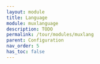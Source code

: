```yaml
---
layout: module
title: Language
module: muxlanguage
description: TODO
permalink: /tour/modules/muxlang
parent: Configuration
nav_order: 5
has_toc: false
---
```


